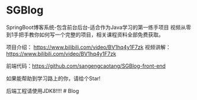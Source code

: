 # SGBlog
SpringBoot博客系统-包含前台后台-适合作为Java学习的第一练手项目
视频从零到1手把手教你如何写一个完整的项目，相关课程资料全部免费获取。

项目介绍： https://www.bilibili.com/video/BV1hq4y1F7zk
视频讲解：https://www.bilibili.com/video/BV1hq4y1F7zk

前端代码：https://github.com/sangengcaotang/SGBlog-front-end

如果能帮助到学习路上的你，请给个Star!



后端工程请使用JDK8!!!!
#   B l o g  
 